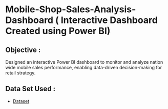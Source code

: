 # Mobile-Shop-Sales-Analysis-Dashboard ( Interactive Dashboard Created using Power BI)

## Objective :
Designed an interactive Power BI dashboard to monitor and analyze nation wide mobile sales performance, enabling data-driven decision-making for retail strategy.

## Data Set Used :
- <a href="https://github.com/RahulPrasad22/Mobile-Shop-Sales-Analysis-Dashboard/blob/main/Mobile_sales_data.xlsx">Dataset</a>

